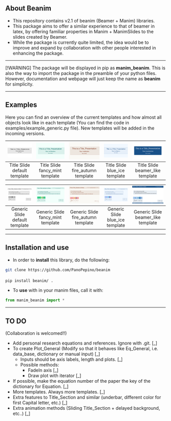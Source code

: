 ## About Beanim

- This repository contains v2.1 of beanim (Beamer + Manim) libraries. 
- This package aims to offer a similar experience to that of beamer in latex, by offering familiar properties in Manim + ManimSlides to the slides created by Beamer.
- While the package is currently quite limited, the idea would be to improve and expand by collaboration with other people interested in enhancing the package.

-----------------------------------------------------------------------

[!WARNING]
The package will be displayed in pip as **manim_beanim**. This is also the way to import the package in the preamble of your python files. However, documentation and webpage will just keep the name as **beanim** for simplicity.

-----------------------------------------------------------------------

## Examples

Here you can find an overview of the current templates and how almost all objects look like in each template (You can find the code in examples/example_generic.py file). 
New templates will be added in the incoming versions.

| ![](docs/_static/media/images/TST_dt.png) | ![](docs/_static/media/images/TST_fm.png) | ![](docs/_static/media/images/TST_fa.png) | ![](docs/_static/media/images/TST_ba.png) | ![](docs/_static/media/images/TST_bb.png) |
|:--------------------:|:--------------------:|:--------------------:|:--------------------:|:--------------------:|
| Title Slide default template            | Title Slide fancy_mint template          | Title Slide fire_autumn template            | Title Slide blue_ice template            |Title Slide beamer_like template            |

| ![](docs/_static/media/images/GST_dt.png) | ![](docs/_static/media/images/GST_fm.png) | ![](docs/_static/media/images/GST_fa.png) | ![](docs/_static/media/images/GST_ba.png) |![](docs/_static/media/images/GST_bb.png) |
|:--------------------:|:--------------------:|:--------------------:|:--------------------:|:--------------------:|
| Generic Slide default template            | Generic Slide fancy_mint template          | Generic Slide fire_autumn template            | Generic Slide blue_ice template            | Generic Slide beamer_like template            |


-----------------------------------------------------------------------

## Installation and use

- In order to **install** this library, do the following:

```bash
git clone https://github.com/PanoPepino/beanim

pip install beanim/ .

```

- To **use** with in your manim files, call it with:

```python
from manim_beanim import *
```

-----------------------------------------------------------------------

## TO DO

(Collaboration is welcomed!!)

- Add personal research equations and references. Ignore with .git. [_]
- To create Plot_General (Modify so that it behaves like Eq_General, i.e. data_base, dictionary or manual input) [_]
    - Inputs should be axis labels, length and plots. [_]
    - Possible methods: 
        - FadeIn axis [_]
        - Draw plot with iterator [_]
- If possible, make the equation number of the paper the key of the dictionary for Equation. [_]
- More templates. Always more templates. [_]
- Extra features to Title_Section and similar (underbar, different color for first Capital letter, etc.) [_]
- Extra animation methods (Sliding Title_Section + delayed background, etc..) [_]

